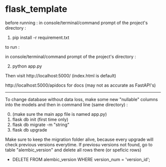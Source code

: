 # flask_template

before running :
in console/terminal/command prompt of the project's directory : 

1. pip install -r requirement.txt

to run :

in console/terminal/command prompt of the project's directory : 

2. python app.py

Then visit http://localhost:5000/ (index.html is default)

http://localhost:5000/apidocs for docs (may not as accurate as FastAPI's)

-------------------

To change database without data loss, make some new "nullable" columns into the models and then in command line (same directory) :

0. (make sure the main app file is named app.py)
1. flask db init (first time only)
2. flask db migrate -m "string"
3. flask db upgrade

Make sure to keep the migration folder alive, because every upgrade will check previous versions everytime.
If previosu versions not found, go to table "alembic_version" and delete all rows there (or speficic rows)

- DELETE FROM alembic_version WHERE version_num = 'version_id';